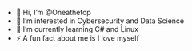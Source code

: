 - 👋 Hi, I’m @Oneathetop
- 👀 I’m interested in Cybersecurity and Data Science
- 🌱 I’m currently learning C# and Linux
- ⚡ A fun fact about me is I love myself
